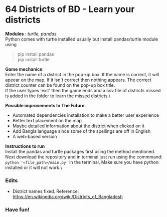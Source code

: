 # 64 Districts of BD - Learn your districts

**Modules**
: *turtle, pandas*\
Python comes with turtle installed usually but install pandas/turtle module using
> pip install pandas\
> pip install turtle

**Game mechanics**:\
Enter the name of a district in the pop-up box. If the name is correct, it will
apeear on the map. If it isn't correct then nothing appears. The correct district
counter can be found on the pop-up box title.\
If the user types 'exit' then the game ends and a csv file of districts missed
is added in the folder to learn the missed districts.\

**Possible improvements In The Future**:
- Automated dependencies installation to make a better user experience
- Better text placement on the map
- Maybe detailed information about the district when clicked on it
- Add Bangla language since some of the spellings are off in English
- A web-based version

**Instructions to run**\
Install the pandas and turtle packages first using the method mentioned.
Next download the repository and in terminal just run using the commmand:
`python '<file_path>/main.py'` in the terminal. Make sure you have python installed
or it will not work.\

### Edits
- District names fixed. Reference: https://en.wikipedia.org/wiki/Districts_of_Bangladesh

### Have fun!